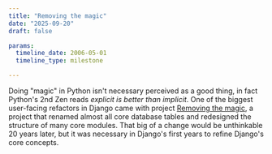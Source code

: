 ```yaml
---
title: "Removing the magic"
date: "2025-09-20"
draft: false

params:
  timeline_date: 2006-05-01
  timeline_type: milestone

---
```


Doing "magic" in Python isn't necessary perceived as a good thing, in fact Python's 2nd Zen reads *explicit is better than implicit*.
One of the biggest user-facing refactors in Django came with project [Removing the magic](https://code.djangoproject.com/wiki/RemovingTheMagic), a project that renamed almost all core database tables and redesigned the structure of many core modules. That big of a change would be unthinkable 20 years later, but it was necessary in Django's first years to refine Django's core concepts.
